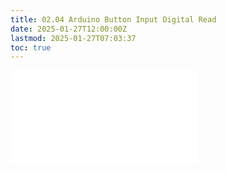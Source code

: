 ```yaml
---
title: 02.04 Arduino Button Input Digital Read
date: 2025-01-27T12:00:00Z
lastmod: 2025-01-27T07:03:37
toc: true
---
```


![Link to included File Content](../../../../arduino/arduino-button-input-digital-read.md)
